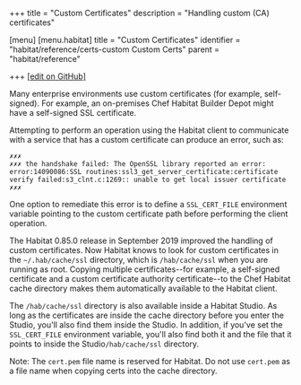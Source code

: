 +++
title = "Custom Certificates"
description = "Handling custom (CA) certificates"

[menu]
  [menu.habitat]
    title = "Custom Certificates"
    identifier = "habitat/reference/certs-custom Custom Certs"
    parent = "habitat/reference"

+++
[\[edit on GitHub\]](https://github.com/habitat-sh/habitat/blob/master/components/docs-chef-io/content/habitat/certs-custom.md)

Many enterprise environments use custom certificates (for example, self-signed). For example, an on-premises Chef Habitat Builder Depot might have a self-signed SSL certificate.

Attempting to perform an operation using the Habitat client to communicate with a service that has a custom certificate can produce an error, such as:

```output
✗✗✗
✗✗✗ the handshake failed: The OpenSSL library reported an error: error:14090086:SSL routines:ssl3_get_server_certificate:certificate verify failed:s3_clnt.c:1269:: unable to get local issuer certificate
✗✗✗
```

One option to remediate this error is to define a `SSL_CERT_FILE` environment variable pointing to the custom certificate path before performing the client operation.

The Habitat 0.85.0 release in September 2019 improved the handling of custom certificates.
Now Habitat knows to look for custom certificates in the `~/.hab/cache/ssl` directory, which is `/hab/cache/ssl` when you are running as root.
Copying multiple certificates--for example, a self-signed certificate and a custom certificate authority certificate--to the Chef Habitat cache directory makes them automatically available to the Habitat client.

The `/hab/cache/ssl` directory is also available inside a Habitat Studio. As long as the certificates are inside the cache directory before you enter the Studio, you'll also find them inside the Studio. In addition, if you've set the `SSL_CERT_FILE` environment variable, you'll also find both it and the file that it points to inside the Studio`/hab/cache/ssl` directory.

Note: The `cert.pem` file name is reserved for Habitat. Do not use `cert.pem` as a file name when copying certs into the cache directory.

